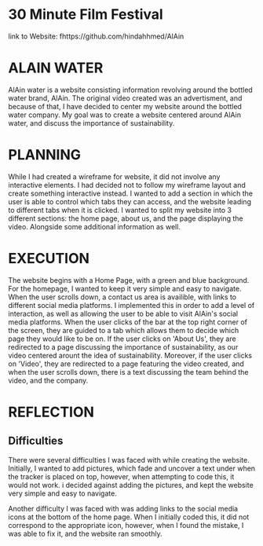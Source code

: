 # 30 Minute Film Festival 

link to Website: fhttps://github.com/hindahhmed/AlAin

# ALAIN WATER 

AlAin water is a website consisting information revolving around the bottled water brand, AlAin. The original video created was an advertisment, and because of that, I have decided to center my website around the bottled water company. My goal was to create a website centered around AlAin water, and discuss the importance of sustainability. 

# PLANNING #

While I had created a wireframe for website, it did not involve any interactive elements. I had decided not to follow my wireframe layout and create something interactive instead. I wanted to add a section in which the user is able to control which tabs they can access, and the website leading to different tabs when it is clicked. I wanted to split my website into 3 different sections: the home page, about us, and the page displaying the video. Alongside some additional information as well.

# EXECUTION #  

The website begins with a Home Page, with a green and blue background. For the homepage, I wanted to keep it very simple and easy to navigate. When the user scrolls down, a contact us area is availible, with links to different social media platforms. I implemented this in order to add a level of interaction, as well as allowing the user to be able to visit AlAin's social media platforms. When the user clicks of the bar at the top right corner of the screen, they are guided to a tab which allows them to decide which page they would like to be on. If the user clicks on 'About Us', they are redirected to a page discussing the importance of sustainability, as our video centered arount the idea of sustainability. Moreover, if the user clicks on 'Video', they are redirected to a page featuring the video created, and when the user scrolls down, there is a text discussing the team behind the video, and the company.  


# REFLECTION #

## Difficulties ##

There were several difficulties I was faced with while creating the website. Initially, I wanted to add pictures, which fade and uncover a text under when the tracker is placed on top, however, when attempting to code this, it would not work. i decided against adding the pictures, and kept the website very simple and easy to navigate. 

Another difficulty I was faced with was adding links to the social media icons at the bottom of the home page. When I initially coded this, it did not correspond to the appropriate icon, however, when I found the mistake, I was able to fix it, and the website ran smoothly.
